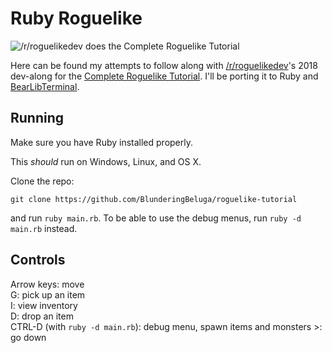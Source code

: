 # Ruby Roguelike

![/r/roguelikedev does the Complete Roguelike Tutorial](https://i.imgur.com/EYJFgdI.png)

Here can be found my attempts to follow along with [/r/roguelikedev](https://www.reddit.com/r/roguelikedev/)'s 2018 dev-along for the [Complete Roguelike Tutorial](http://rogueliketutorials.com/libtcod/1). I'll be porting it to Ruby and [BearLibTerminal](http://foo.wyrd.name/en:bearlibterminal).

## Running

Make sure you have Ruby installed properly.

This _should_ run on Windows, Linux, and OS X.

Clone the repo:

    git clone https://github.com/BlunderingBeluga/roguelike-tutorial

and run `ruby main.rb`. To be able to use the debug menus, run `ruby -d main.rb` instead.

## Controls

Arrow keys: move   
G: pick up an item  
I: view inventory  
D: drop an item  
CTRL-D (with `ruby -d main.rb`): debug menu, spawn items and monsters
\>: go down
